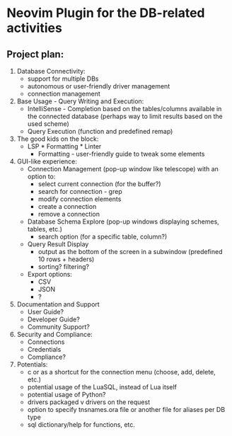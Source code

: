 # Neovim Plugin for the DB-related activities

## Project plan:

1. Database Connectivity:
    * support for multiple DBs
    * autonomous or user-friendly driver management
    * connection management
1. Base Usage - Query Writing and Execution:
    * IntelliSense - Completion based on the tables/columns available in the connected database (perhaps way to limit results based on the used scheme)
    * Query Execution (function and predefined remap)
1. The good kids on the block:
    * LSP * Formatting * Linter
        * Formatting - user-friendly guide to tweak some elements
1. GUI-like experience:
    * Connection Management (pop-up window like telescope) with an option to:
        * select current connection (for the buffer?)
        * search for connection - grep
        * modify connection elements
        * create a connection
        * remove a connection
    * Database Schema Explore (pop-up windows displaying schemes, tables, etc.)
        * search option (for a specific table, column?)
    * Query Result Display
        * output as the bottom of the screen in a subwindow (predefined 10 rows + headers)
        * sorting? filtering?
    * Export options:
        * CSV
        * JSON
        * ?
1. Documentation and Support
    * User Guide?
    * Developer Guide?
    * Community Support?
1. Security and Compliance:
    * Connections
    * Credentials
    * Compliance?
1. Potentials:
    * <leader>c or <C-c> as a shortcut for the connection menu (choose, add, delete, etc.)
    * potential usage of the LuaSQL, instead of Lua itself
    * potential usage of Python?
    * drivers packaged v drivers on the request
    * option to specify tnsnames.ora file or another file for aliases per DB type
    * sql dictionary/help for functions, etc.
